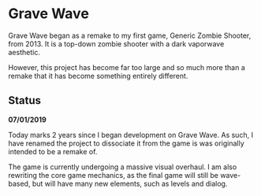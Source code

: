 # Grave Wave
Grave Wave began as a remake to my first game, Generic Zombie Shooter, from 2013. It is a top-down zombie shooter with a dark vaporwave aesthetic.

However, this project has become far too large and so much more than a remake that it has become something entirely different.

## Status

**07/01/2019**

Today marks 2 years since I began development on Grave Wave. As such, I have renamed the project to dissociate it from the game is was originally intended to be a remake of.

The game is currently undergoing a massive visual overhaul. I am also rewriting the core game mechanics, as the final game will still be wave-based, but will have many new elements, such as levels and dialog.
